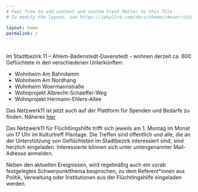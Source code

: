 ```yaml
---
# Feel free to add content and custom Front Matter to this file.
# To modify the layout, see https://jekyllrb.com/docs/themes/#overriding-theme-defaults

layout: home
permalink: /
---
```


  

<br>
Im Stadtbezirk 11 – Ahlem-Badenstedt-Davenstedt – wohnen derzeit ca. 600 Geflüchtete in den verschiedenen Unterkünften:

- Wohnheim Am Bahndamm
- Wohnheim Am Nordhang
- Wohnheim Woermannstraße
- Wohnprojekt Albrecht-Schaeffer-Weg
- Wohnprojekt Hermann-Ehlers-Allee  

Das Netzwerk11 ist jetzt auch auf der Plattform für Spenden und Bedarfe zu finden. Näheres <a href="../../news">hier</a>

Das Netzwerk11 für Flüchtlingshilfe trifft sich jeweils am 1. Montag im Monat um 17 Uhr im Kulturtreff Plantage. Die Treffen sind öffentlich und alle, die an der Unterstützung von Geflüchteten im Stadtbezirk interessiert sind, sind herzlich eingeladen. Interessierte können sich unter untengenannter Mail-Adresse anmelden.

Neben den aktuellen Ereignissen, wird regelmäßig auch ein vorab festgelegtes Schwerpunktthema besprochen, zu dem Referent*innen aus Politik, Verwaltung oder Institutionen aus der Flüchtlingshilfe eingeladen werden.
